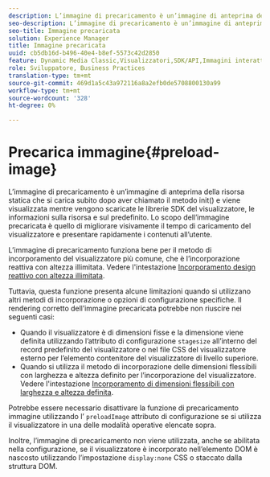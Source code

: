 ```yaml
---
description: L’immagine di precaricamento è un’immagine di anteprima della risorsa statica che si carica subito dopo aver chiamato il metodo init() e viene visualizzata mentre vengono scaricate le librerie SDK del visualizzatore, le informazioni sulla risorsa e sul predefinito. Lo scopo dell’immagine precaricata è quello di migliorare visivamente il tempo di caricamento del visualizzatore e presentare rapidamente i contenuti all’utente.
seo-description: L’immagine di precaricamento è un’immagine di anteprima della risorsa statica che si carica subito dopo aver chiamato il metodo init() e viene visualizzata mentre vengono scaricate le librerie SDK del visualizzatore, le informazioni sulla risorsa e sul predefinito. Lo scopo dell’immagine precaricata è quello di migliorare visivamente il tempo di caricamento del visualizzatore e presentare rapidamente i contenuti all’utente.
seo-title: Immagine precaricata
solution: Experience Manager
title: Immagine precaricata
uuid: cb5db16d-b496-40e4-b8ef-5573c42d2850
feature: Dynamic Media Classic,Visualizzatori,SDK/API,Immagini interattive
role: Sviluppatore, Business Practices
translation-type: tm+mt
source-git-commit: 469d1a5c43a972116a8a2efb0de5708800130a99
workflow-type: tm+mt
source-wordcount: '328'
ht-degree: 0%

---
```



# Precarica immagine{#preload-image}

L’immagine di precaricamento è un’immagine di anteprima della risorsa statica che si carica subito dopo aver chiamato il metodo init() e viene visualizzata mentre vengono scaricate le librerie SDK del visualizzatore, le informazioni sulla risorsa e sul predefinito. Lo scopo dell’immagine precaricata è quello di migliorare visivamente il tempo di caricamento del visualizzatore e presentare rapidamente i contenuti all’utente.

L’immagine di precaricamento funziona bene per il metodo di incorporamento del visualizzatore più comune, che è l’incorporazione reattiva con altezza illimitata. Vedere l&#39;intestazione [Incorporamento design reattivo con altezza illimitata](../../c-html5-aem-asset-viewers/c-html5-aem-interactive-images/c-html5-aem-interactive-images.md#section-6bb5d3c502544ad18a58eafe12a13435).

Tuttavia, questa funzione presenta alcune limitazioni quando si utilizzano altri metodi di incorporazione o opzioni di configurazione specifiche. Il rendering corretto dell’immagine precaricata potrebbe non riuscire nei seguenti casi:

* Quando il visualizzatore è di dimensioni fisse e la dimensione viene definita utilizzando l’attributo di configurazione `stagesize` all’interno del record predefinito del visualizzatore o nel file CSS del visualizzatore esterno per l’elemento contenitore del visualizzatore di livello superiore.
* Quando si utilizza il metodo di incorporazione delle dimensioni flessibili con larghezza e altezza definito per l’incorporazione del visualizzatore. Vedere l&#39;intestazione [Incorporamento di dimensioni flessibili con larghezza e altezza definita](../../c-html5-aem-asset-viewers/c-html5-aem-interactive-images/c-html5-aem-interactive-images.md#section-6bb5d3c502544ad18a58eafe12a13435).

Potrebbe essere necessario disattivare la funzione di precaricamento immagine utilizzando l’ `preloadImage` attributo di configurazione se si utilizza il visualizzatore in una delle modalità operative elencate sopra.

Inoltre, l’immagine di precaricamento non viene utilizzata, anche se abilitata nella configurazione, se il visualizzatore è incorporato nell’elemento DOM è nascosto utilizzando l’impostazione `display:none` CSS o staccato dalla struttura DOM.
